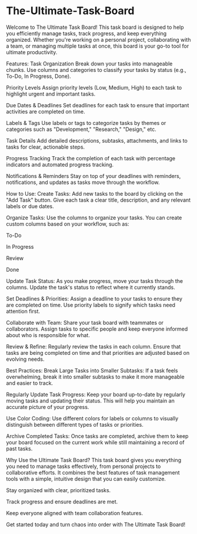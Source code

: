 # The-Ultimate-Task-Board
Welcome to The Ultimate Task Board! This task board is designed to help you efficiently manage tasks, track progress, and keep everything organized. Whether you're working on a personal project, collaborating with a team, or managing multiple tasks at once, this board is your go-to tool for ultimate productivity.

Features:
Task Organization
Break down your tasks into manageable chunks. Use columns and categories to classify your tasks by status (e.g., To-Do, In Progress, Done).

Priority Levels
Assign priority levels (Low, Medium, High) to each task to highlight urgent and important tasks.

Due Dates & Deadlines
Set deadlines for each task to ensure that important activities are completed on time.

Labels & Tags
Use labels or tags to categorize tasks by themes or categories such as "Development," "Research," "Design," etc.

Task Details
Add detailed descriptions, subtasks, attachments, and links to tasks for clear, actionable steps.

Progress Tracking
Track the completion of each task with percentage indicators and automated progress tracking.

Notifications & Reminders
Stay on top of your deadlines with reminders, notifications, and updates as tasks move through the workflow.

How to Use:
Create Tasks:
Add new tasks to the board by clicking on the "Add Task" button. Give each task a clear title, description, and any relevant labels or due dates.

Organize Tasks:
Use the columns to organize your tasks. You can create custom columns based on your workflow, such as:

To-Do

In Progress

Review

Done

Update Task Status:
As you make progress, move your tasks through the columns. Update the task's status to reflect where it currently stands.

Set Deadlines & Priorities:
Assign a deadline to your tasks to ensure they are completed on time. Use priority labels to signify which tasks need attention first.

Collaborate with Team:
Share your task board with teammates or collaborators. Assign tasks to specific people and keep everyone informed about who is responsible for what.

Review & Refine:
Regularly review the tasks in each column. Ensure that tasks are being completed on time and that priorities are adjusted based on evolving needs.

Best Practices:
Break Large Tasks into Smaller Subtasks:
If a task feels overwhelming, break it into smaller subtasks to make it more manageable and easier to track.

Regularly Update Task Progress:
Keep your board up-to-date by regularly moving tasks and updating their status. This will help you maintain an accurate picture of your progress.

Use Color Coding:
Use different colors for labels or columns to visually distinguish between different types of tasks or priorities.

Archive Completed Tasks:
Once tasks are completed, archive them to keep your board focused on the current work while still maintaining a record of past tasks.

Why Use the Ultimate Task Board?
This task board gives you everything you need to manage tasks effectively, from personal projects to collaborative efforts. It combines the best features of task management tools with a simple, intuitive design that you can easily customize.

Stay organized with clear, prioritized tasks.

Track progress and ensure deadlines are met.

Keep everyone aligned with team collaboration features.

Get started today and turn chaos into order with The Ultimate Task Board!
